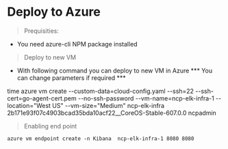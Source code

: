 Deploy to Azure
===============

> Prequisities:

* You need azure-cli NPM package installed

> Deploy to new VM

* With following command you can deploy to new VM in Azure
*** You can change parameters if required ***

time azure vm create --custom-data=cloud-config.yaml --ssh=22 --ssh-cert=go-agent-cert.pem  --no-ssh-password --vm-name=ncp-elk-infra-1 --location="West US" --vm-size="Medium" ncp-elk-infra 2b171e93f07c4903bcad35bda10acf22__CoreOS-Stable-607.0.0 ncpadmin


> Enabling end point

    azure vm endpoint create -n Kibana  ncp-elk-infra-1 8080 8080
